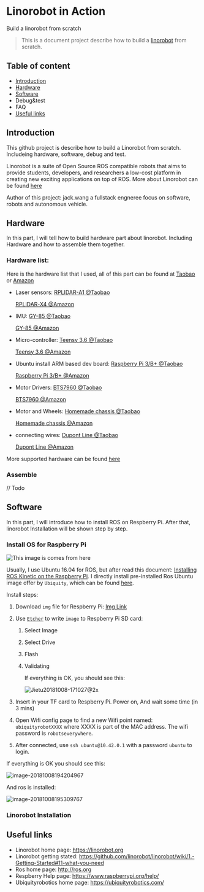 # Linorobot in Action
Build a linorobot from scratch

> This is a document project describe how to build a [linorobot](https://github.com/linorobot/linorobot) from scratch.

## Table of content
* [Introduction](https://github.com/jacks808/linorobot-in-action/tree/master#introduction)
* [Hardware](https://github.com/jacks808/linorobot-in-action/tree/master#hardware)
* [Software](https://github.com/jacks808/linorobot-in-action/tree/master#software)
* Debug&test
* FAQ
* [Useful links](https://github.com/jacks808/linorobot-in-action/tree/master#useful-links)

## Introduction

This github project is describe how to build a Linorobot from scratch. Includeing hardware, software, debug and test.

Linorobot is a suite of Open Source ROS compatible robots that aims to provide students, developers, 
and researchers a low-cost platform in creating new exciting applications on top of ROS. More about Linorobot can be found 
[here](https://github.com/linorobot/linorobot)

Author of this project: jack.wang a fullstack engneree focus on software, robots and autonomous vehicle.

## Hardware

In this part, I will tell how to build hardware part about linorobot. Including Hardware  and how to assemble them together. 

### Hardware list: 

Here is the hardware list that I used, all of this part can be found at [Taobao](www.taobao.com) or [Amazon](www.amazon.com)

* Laser sensors: 
  [RPLIDAR-A1 @Taobao](https://item.taobao.com/item.htm?spm=a1z09.2.0.0.56142e8dDnARXB&id=562109534912&_u=7cvg7t6a007)

  [RPLiDAR-X4 @Amazon](https://www.amazon.com/YDLIDAR-X4-Lidar-Rangefinder-Scanner/dp/B078Y964ZS/ref=sr_1_1?ie=UTF8&qid=1538989975&sr=8-1&keywords=rplidar+a1)

* IMU:
  [GY-85 @Taobao](https://item.taobao.com/item.htm?spm=a1z09.2.0.0.56142e8dDnARXB&id=17523968036&_u=7cvg7t6d225)

  [GY-85 @Amazon](https://www.amazon.com/KNACRO-Modules-Accelerometer-Gyroscope-HMC5883L/dp/B06WWF2F5R/ref=sr_1_1?ie=UTF8&qid=1538990050&sr=8-1&keywords=GY-85)

* Micro-controller:
  [Teensy 3.6 @Taobao](https://detail.tmall.com/item.htm?id=563186976177&spm=a1z09.2.0.0.56142e8dDnARXB&_u=7cvg7t6e88f)

  [Teensy 3.6 @Amazon](https://www.amazon.com/PJRC-Teensy-3-6-M4-Cortex/dp/B0778TTG1H/ref=sr_1_3?ie=UTF8&qid=1538990179&sr=8-3&keywords=Teensy+3.6)

* Ubuntu install ARM based dev board:
  [Raspberry Pi 3/B+ @Taobao](https://item.taobao.com/item.htm?spm=a230r.1.14.20.784f7790h9SvRU&id=550270480898&ns=1&abbucket=14#detail)

  [Raspberry Pi 3/B+ @Amazon](https://www.amazon.com/CanaKit-Raspberry-Starter-Premium-Black/dp/B07BCC8PK7/ref=sr_1_1_sspa?s=pc&ie=UTF8&qid=1538990222&sr=1-1-spons&keywords=raspberry+pi+3+b%2B&psc=1)

* Motor Drivers:
  [BTS7960 @Taobao](https://item.taobao.com/item.htm?spm=a1z09.2.0.0.56142e8dDnARXB&id=523962217259&_u=7cvg7t6d20d)

  [BTS7960 @Amazon](https://www.amazon.com/MonkeyJack-Double-BTS7960-H-bridge-Stepper/dp/B076CQBXHM/ref=sr_1_2?s=electronics&ie=UTF8&qid=1538990308&sr=1-2&keywords=BTS7960)

* Motor and Wheels:
  [Homemade chassis @Taobao](https://item.taobao.com/item.htm?spm=a1z09.2.0.0.56142e8dDnARXB&id=569175144674&_u=7cvg7t6dbb4)

  [Homemade chassis @Amazon](https://www.amazon.com/dp/B009646R3K/ref=sspa_dk_detail_5?psc=1&pd_rd_i=B009646R3K&pf_rd_m=ATVPDKIKX0DER&pf_rd_p=f52e26da-1287-4616-824b-efc564ff75a4&pf_rd_r=Y4R2S83Z4MM9ETJ2T364&pd_rd_wg=7fjFE&pf_rd_s=desktop-dp-sims&pf_rd_t=40701&pd_rd_w=jZtYv&pf_rd_i=desktop-dp-sims&pd_rd_r=42488e80-cadb-11e8-8f13-cb169b2924c1)

* connecting wires:
  [Dupont Line @Taobao](https://detail.tmall.com/item.htm?id=17525560371&spm=a1z09.2.0.0.56142e8dDnARXB&_u=7cvg7t6db4b&skuId=3110508296812)

  [Dupont Line @Amazon](https://www.amazon.com/Willwin-Dupont-80pcs-female-jumper/dp/B07566DGHZ/ref=sr_1_2_sspa?s=industrial&ie=UTF8&qid=1538990424&sr=1-2-spons&keywords=Dupont+Line&psc=1)

More supported hardware can be found [here](https://github.com/linorobot/linorobot/wiki/1.-Getting-Started#11-what-you-need)

### Assemble

// Todo

## Software

In this part, I will introduce how to install ROS on Respberry Pi. After that, linorobot Installation will be shown step by step. 

### Install OS for Raspberry Pi

![This image is comes from [here](https://ws3.sinaimg.cn/large/006tNbRwly1fw124ed5m7g30j40a1dj1.gif)](https://www.raspberrypi.org/app/uploads/2018/07/42558525-6dd32c62-84e9-11e8-99d2-0281ffe300c3.gif)

Usually, I use Ubuntu 16.04 for ROS, but after read this document: [Installing ROS Kinetic on the Raspberry Pi](http://wiki.ros.org/ROSberryPi/Installing%20ROS%20Kinetic%20on%20the%20Raspberry%20Pi). I directly install pre-installed Ros Ubuntu image offer by `Ubiquity`, which can be found [here](https://downloads.ubiquityrobotics.com/pi.html). 

Install steps:

1. Download `img` file for Respberry Pi: [Img Link](https://cdn.ubiquityrobotics.net/2018-06-27-ubiquity-xenial-lxde-raspberry-pi.img.xz)

2. Use [`Etcher`](https://etcher.io/) to write `image` to Respberry Pi SD card:

   1. Select Image

   2. Select Drive

   3. Flash

   4. Validating

      If everything is OK, you should see this:

      ![Jietu20181008-171027@2x](https://ws2.sinaimg.cn/large/006tNbRwly1fw11qz7er4j318g0l477n.jpg)

3. Insert in your TF card to Respberry Pi. Power on, And wait some time (in 3 mins)
4. Open Wifi config page to find a new Wifi point named: `ubiquityrobotXXXX` where XXXX is part of the MAC address. The wifi password is `robotseverywhere`.
5. After connected, use `ssh ubuntu@10.42.0.1` with a password `ubuntu` to login.

If everything is OK you should see this:

![image-20181008194204967](https://ws1.sinaimg.cn/large/006tNbRwly1fw11w6lxc2j30j60emmzz.jpg)

And ros is installed:

![image-20181008195309767](https://ws4.sinaimg.cn/large/006tNbRwly1fw127g9kj1j30hz09ywfz.jpg)

### Linorobot Installation



## Useful links

* Linorobot home page: https://linorobot.org
* Linorobot getting stated: https://github.com/linorobot/linorobot/wiki/1.-Getting-Started#11-what-you-need
* Ros home page: http://ros.org
* Respberry Help page: https://www.raspberrypi.org/help/
* Ubiquityrobotics home page: https://ubiquityrobotics.com/
